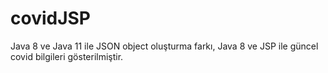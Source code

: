 # covidJSP

Java 8 ve Java 11 ile JSON object oluşturma farkı,
Java 8 ve JSP ile güncel covid bilgileri gösterilmiştir.
